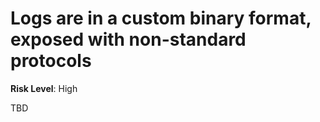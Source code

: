 # Logs are in a custom binary format, exposed with non-standard protocols

**Risk Level**: High

TBD
